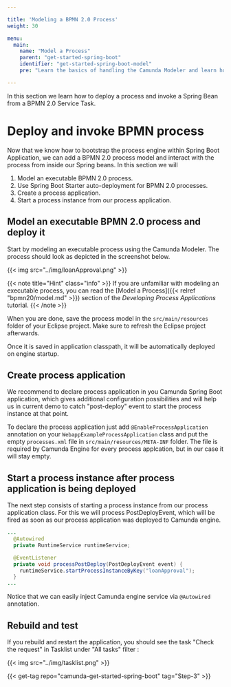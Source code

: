 ```yaml
---

title: 'Modeling a BPMN 2.0 Process'
weight: 30

menu:
  main:
    name: "Model a Process"
    parent: "get-started-spring-boot"
    identifier: "get-started-spring-boot-model"
    pre: "Learn the basics of handling the Camunda Modeler and learn how to model and configure a fully executable process."

---
```


In this section we learn how to deploy a process and invoke a Spring Bean from a BPMN 2.0 Service Task.

# Deploy and invoke BPMN process

Now that we know how to bootstrap the process engine within Spring Boot Application, we can add a BPMN 2.0 process
model and interact with the process from inside our Spring beans. In this section we will

1. Model an executable BPMN 2.0 process.
2. Use Spring Boot Starter auto-deployment for BPMN 2.0 processes.
3. Create a process application.
4. Start a process instance from our process application.

## Model an executable BPMN 2.0 process and deploy it

Start by modeling an executable process using the Camunda Modeler. The process should look as depicted in the screenshot below.

{{< img src="../img/loanApproval.png" >}}

{{< note title="Hint" class="info" >}}
If you are unfamiliar with modeling an executable process, you can read the
[Model a Process]({{< relref "bpmn20/model.md" >}}) section of the *Developing Process Applications* tutorial.
{{< /note >}}

When you are done, save the process model in the `src/main/resources` folder of your Eclipse project. Make sure to refresh the Eclipse project afterwards.

Once it is saved in application classpath, it will be automatically deployed on engine startup.

## Create process application

We recommend to declare process application in you Camunda Spring Boot application, which gives additional configuration possibilities and will help us in current demo
to catch "post-deploy" event to start the process instance at that point.

To declare the process application just add `@EnableProcessApplication` annotation on your `WebappExampleProcessApplication` class and put the empty `processes.xml` file in 
`src/main/resources/META-INF` folder. The file is required by Camunda Engine for every process applcation, but in our case it will stay empty.

## Start a process instance after process application is being deployed 

The next step consists of starting a process instance from our process application class. For this we will process PostDeployEvent, which will be fired as soon as 
our process application was deployed to Camunda engine.

```java
...
  @Autowired
  private RuntimeService runtimeService;

  @EventListener
  private void processPostDeploy(PostDeployEvent event) {
    runtimeService.startProcessInstanceByKey("loanApproval");
  }
...
```

Notice that we can easily inject Camunda engine service via `@Autowired` annotation.

## Rebuild and test

If you rebuild and restart the application, you should see the task "Check the request" in Tasklist under "All tasks" filter :

{{< img src="../img/tasklist.png" >}}

{{< get-tag repo="camunda-get-started-spring-boot" tag="Step-3" >}}

